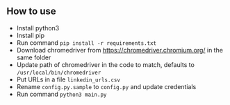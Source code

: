 ## How to use

- Install python3
- Install pip
- Run command `pip install -r requirements.txt`
- Download chromedriver from https://chromedriver.chromium.org/ in the same folder
- Update path of chromedriver in the code to match, defaults to `/usr/local/bin/chromedriver`
- Put URLs in a file `linkedin_urls.csv`
- Rename `config.py.sample` to `config.py` and update credentials
- Run command `python3 main.py`
